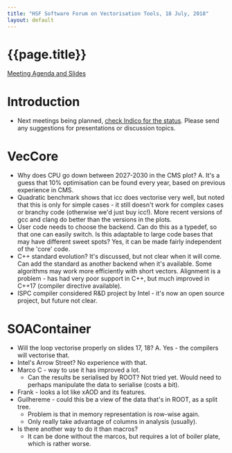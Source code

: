 ```yaml
---
title: "HSF Software Forum on Vectorisation Tools, 18 July, 2018"
layout: default
---
```


# {{page.title}}

[Meeting Agenda and Slides](https://indico.cern.ch/event/736105/) 

Introduction
============
-   Next meetings being planned, 
    [check Indico for the status](https://indico.cern.ch/category/10392/). Please 
    send any suggestions for presentations or discussion topics.

VecCore
=======
-   Why does CPU go down between 2027-2030 in the CMS plot? A. 
    It's a guess that 10%
    optimisation can be found every year, based on previous experience
    in CMS.
-   Quadratic benchmark shows that icc does vectorise very well, but
    noted that this is only for simple cases - it still doesn't work
    for complex cases or branchy code (otherwise we'd just buy icc!).
    More recent versions of gcc and clang do better than the versions
    in the plots.
-   User code needs to choose the backend. Can do this as a typedef, so
    that one can easily switch. Is this adaptable to large code bases
    that may have different sweet spots? Yes, it can be made fairly
    independent of the 'core' code.
-   C++ standard evolution? It's discussed, but not clear when it will come. Can
    add the standard as another backend when it's available. Some
    algorithms may work more efficiently with short vectors. Alignment
    is a problem - has had very poor support in C++, but much improved
    in C++17 (compiler directive available).
-   ISPC compiler considered R&D project by Intel - it's now an open
    source project, but future not clear.
    
SOAContainer
============
-   Will the loop vectorise properly on slides 17, 18? A. Yes - the
    compilers will vectorise that.
-   Intel's Arrow Street? No experience with that.
-   Marco C - way to use it has improved a lot.
    -   Can the results be serialised by ROOT? Not tried yet. Would need
        to perhaps manipulate the data to serialise (costs a bit).
-   Frank - looks a lot like xAOD and its features.
-   Guilhereme - could this be a view of the data that's in ROOT, as a
    split tree.
    -   Problem is that in memory representation is row-wise again.
    -   Only really take advantage of columns in analysis (usually).
-   Is there another way to do it than macros?
    -   It can be done without the marcos, but requires a lot of boiler
        plate, which is rather worse.

